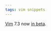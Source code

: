 ```yaml
---
tags: vim snippets
---
```


[Vim](/wiki/Vim) 7.3 now [in beta](http://groups.google.com/group/vim_dev/browse_thread/thread/952942e9c515e536).
